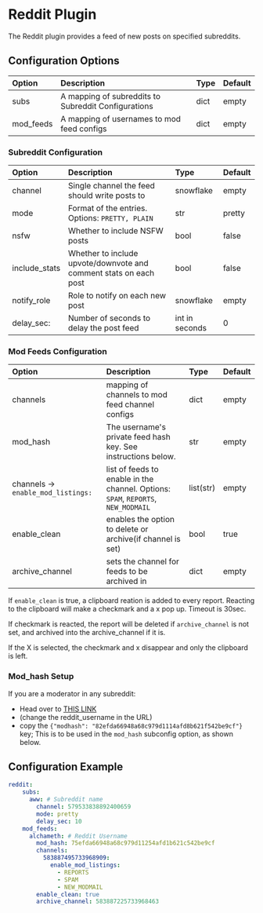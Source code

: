 # Reddit Plugin

The Reddit plugin provides a feed of new posts on specified subreddits.

## Configuration Options

| Option | Description | Type | Default |
| :--- | :--- | :--- | :--- |
| subs | A mapping of subreddits to Subreddit Configurations | dict | empty |
| mod_feeds | A mapping of usernames to mod feed configs | dict | empty |

### Subreddit Configuration

| Option | Description | Type | Default |
| :--- | :--- | :--- | :--- |
| channel | Single channel the feed should write posts to | snowflake | empty |
| mode | Format of the entries. Options: `PRETTY, PLAIN` | str | pretty |
| nsfw | Whether to include NSFW posts | bool | false |
| include\_stats | Whether to include upvote/downvote and comment stats on each post | bool | false |
| notify\_role | Role to notify on each new post | snowflake | empty |
| delay_sec: | Number of seconds to delay the post feed | int in seconds | 0 | 

### Mod Feeds Configuration 

| Option | Description | Type | Default
| :--- | :--- | :--- | :--- | 
| channels | mapping of channels to mod feed channel configs | dict | empty | 
| mod_hash | The username's private feed hash key. See instructions below.  | str | empty | 
| channels -> `enable_mod_listings:` | list of feeds to enable in the channel. Options: `SPAM`, `REPORTS`, `NEW_MODMAIL` | list(str) | empty
| enable_clean | enables the option to delete or archive(if channel is set) | bool | true 
| archive_channel | sets the channel for feeds to be archived in | dict | empty

If `enable_clean` is true, a clipboard reation is added to every report. Reacting to the clipboard will make a checkmark and a x pop up. Timeout is 30sec.

If checkmark is reacted, the report will be deleted if `archive_channel` is not set, and archived into the archive_channel if it is.

If the X is selected, the checkmark and x disappear and only the clipboard is left.

### Mod_hash Setup

If you are a moderator in any subreddit:

- Head over to [THIS LINK](https://www.reddit.com/r/mod/about/modqueue/.json?feed=HASH&user=REDDIT_USERNAME) 
- (change the reddit_username in the URL)
- copy the `{"modhash": "82efda66948a68c979d1114afd8b621f542be9cf"}` key; This is to be used in the `mod_hash` subconfig option, as shown below.

## Configuration Example

```yaml
reddit:
    subs:
      aww: # Subreddit name
        channel: 579533838892400659
        mode: pretty
        delay_sec: 10
    mod_feeds:
      alchameth: # Reddit Username
        mod_hash: 75efda66948a68c979d11254afd1b621c542be9cf
        channels:
          583887495733968909:
            enable_mod_listings:
              - REPORTS
              - SPAM
              - NEW_MODMAIL
        enable_clean: true
        archive_channel: 583887225733968463
```
